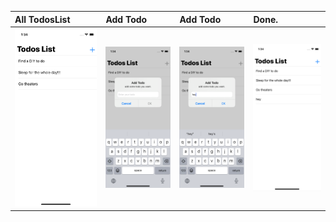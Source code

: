 | All TodosList  | Add Todo  | Add Todo  | Done.  |
|:----------|:----------|:----------|:----------|
|![](https://raw.githubusercontent.com/bdsach/TodosApp-UIKit/main/thumbnail/home-screen.png)    | ![](https://raw.githubusercontent.com/bdsach/TodosApp-UIKit/main/thumbnail/add-todo-screen.png)    | ![](https://raw.githubusercontent.com/bdsach/TodosApp-UIKit/main/thumbnail/add-todo-screen-2.png)   | ![](https://raw.githubusercontent.com/bdsach/TodosApp-UIKit/main/thumbnail/added-todo.png)    |

